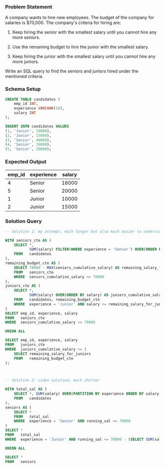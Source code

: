 ### Problem Statement

A company wants to hire new employees. The budget of the company for salaries is $70,000. The company's criteria for hiring are:

1. Keep hiring the senior with the smallest salary until you cannot hire any more seniors.

2. Use the remaining budget to hire the junior with the smallest salary.

3. Keep hiring the junior with the smallest salary until you cannot hire any more juniors.

Write an SQL query to find the seniors and juniors hired under the mentioned criteria.

### Schema Setup

```sql
CREATE TABLE candidates (
    emp_id INT,
    experience VARCHAR(10),
    salary INT
);

INSERT INTO candidates VALUES
(1, 'Junior', 10000),
(2, 'Junior', 15000),
(3, 'Senior', 40000),
(4, 'Senior', 16000),
(5, 'Senior', 20000);
```

### Expected Output

| emp_id | experience | salary |
|--------|------------|--------|
| 4      | Senior     | 16000  |
| 5      | Senior     | 20000  |
| 1      | Junior     | 10000  |
| 2      | Junior     | 15000  |


### Solution Query

```sql
-- Solution 1: my attempt; much longer but also much easier to understand.

WITH seniors_cte AS (
    SELECT *,
           SUM(salary) FILTER(WHERE experience = 'Senior') OVER(ORDER BY salary) AS seniors_cumulative_salary
    FROM   candidates
),
remaining_budget_cte AS (
    SELECT 70000 - MAX(seniors_cumulative_salary) AS remaining_salary_for_juniors
    FROM   seniors_cte
    WHERE  seniors_cumulative_salary <= 70000
),
juniors_cte AS (
    SELECT *, 
           SUM(salary) OVER(ORDER BY salary) AS juniors_cumulative_salary
    FROM   candidates, remaining_budget_cte
    WHERE  experience = 'Junior' AND salary <= remaining_salary_for_juniors
)
SELECT emp_id, experience, salary
FROM   seniors_cte
WHERE  seniors_cumulative_salary <= 70000

UNION ALL

SELECT emp_id, experience, salary
FROM   juniors_cte
WHERE  juniors_cumulative_salary <= (
    SELECT remaining_salary_for_juniors
    FROM   remaining_budget_cte
);



-- Solution 2: video solution; much shorter

WITH total_sal AS (
    SELECT *, SUM(salary) OVER(PARTITION BY experience ORDER BY salary) AS running_sal
    FROM   candidates
),
seniors AS (
    SELECT * 
    FROM   total_sal
    WHERE  experience = 'Senior' AND running_sal <= 70000
)
SELECT * 
FROM   total_sal
WHERE  experience = 'Junior' AND running_sal <= 70000 - (SELECT SUM(salary) FROM seniors)

UNION ALL

SELECT * 
FROM   seniors
```
